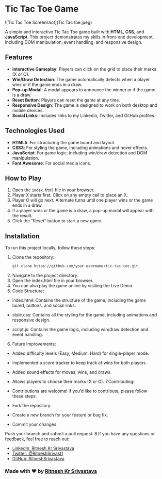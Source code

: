 # Tic Tac Toe Game

![Tic Tac Toe Screenshot](Tic Tac toe.jpeg) 

A simple and interactive Tic Tac Toe game built with **HTML**, **CSS**, and **JavaScript**. This project demonstrates my skills in front-end development, including DOM manipulation, event handling, and responsive design.

## Features

- **Interactive Gameplay**: Players can click on the grid to place their marks (X or O).
- **Win/Draw Detection**: The game automatically detects when a player wins or if the game ends in a draw.
- **Pop-up Modal**: A modal appears to announce the winner or if the game is a draw.
- **Reset Button**: Players can reset the game at any time.
- **Responsive Design**: The game is designed to work on both desktop and mobile devices.
- **Social Links**: Includes links to my LinkedIn, Twitter, and GitHub profiles.

## Technologies Used

- **HTML5**: For structuring the game board and layout.
- **CSS3**: For styling the game, including animations and hover effects.
- **JavaScript**: For game logic, including win/draw detection and DOM manipulation.
- **Font Awesome**: For social media icons.

## How to Play

1. Open the `index.html` file in your browser.
2. Player X starts first. Click on any empty cell to place an X.
3. Player O will go next. Alternate turns until one player wins or the game ends in a draw.
4. If a player wins or the game is a draw, a pop-up modal will appear with the result.
5. Click the "Reset" button to start a new game.

## Installation

To run this project locally, follow these steps:

1. Clone the repository:
   ```bash
   git clone https://github.com/your-username/tic-tac-toe.git
2. Navigate to the project directory.
3. Open the index.html file in your browser.
4. You can also play the game online by visiting the Live Demo.
5. Code Structure:
  - index.html: Contains the structure of the game, including the game board, buttons, and social links.

  - style.css: Contains all the styling for the game, including animations and responsive design.

  - script.js: Contains the game logic, including win/draw detection and event handling.
6. Future Improvements:
  - Added difficulty levels (Easy, Medium, Hard) for single-player mode.

  - Implemented a score tracker to keep track of wins for both players.

  - Added sound effects for moves, wins, and draws.

  - Allows players to choose their marks (X or O).
7.Contributing:
  - Contributions are welcome! If you'd like to contribute, please follow these steps:

  - Fork the repository.

  - Create a new branch for your feature or bug fix.

  - Commit your changes.

  Push your branch and submit a pull request.
8.If you have any questions or feedback, feel free to reach out:

  - [LinkedIn: Ritnesh Kr Srivastava](https://www.linkedin.com/in/Ritnesh-Kr-Srivastava)
  - [Twitter: @RitneshSrivast1](https://twitter.com/RitneshSrivast1)
  - [GitHub: RitneshSrivastava](https://github.com/RitneshSrivastava)

### Made with ❤️ by [Ritnesh Kr Srivastava](https://github.com/RitneshSrivastava)

